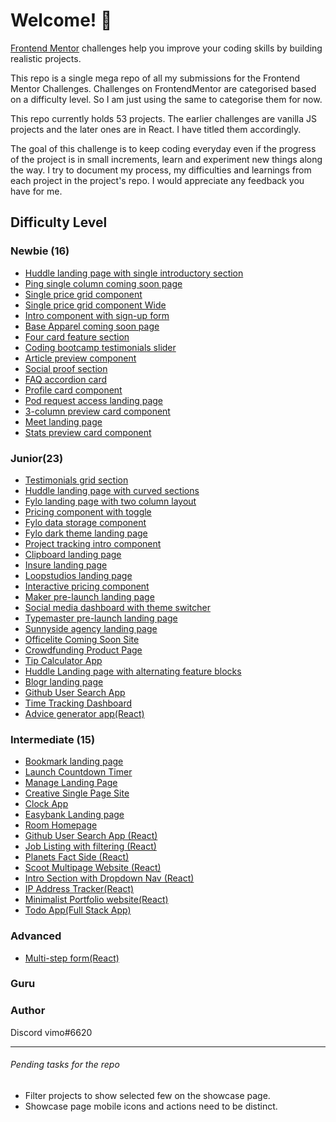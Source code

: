 # Welcome! 👋

[Frontend Mentor](https://www.frontendmentor.io) challenges help you improve your coding skills by building realistic projects.

This repo is a single mega repo of all my submissions for the Frontend Mentor Challenges.
Challenges on FrontendMentor are categorised based on a difficulty level. So I am just using the same to categorise them for now.

This repo currently holds 53 projects. The earlier challenges are vanilla JS projects and the later ones are in React. I have titled them accordingly.

The goal of this challenge is to keep coding everyday even if the progress of the project is in small increments, learn and experiment new things along the way. I try to document my process, my difficulties and learnings from each project in the project's repo. I would appreciate any feedback you have for me.

## Difficulty Level

### Newbie (16)

- [Huddle landing page with single introductory section](/huddle-landing-page-with-single-introductory-section/)
- [Ping single column coming soon page](/ping-coming-soon-page/)
- [Single price grid component](/single-price-grid-component/)
- [Single price grid component Wide](/single-price-grid-component-wide/)
- [Intro component with sign-up form](/intro-component-with-signup-form/)
- [Base Apparel coming soon page](/base-apparel-coming-soon/)
- [Four card feature section](/four-card-feature-section/)
- [Coding bootcamp testimonials slider](/coding-bootcamp-testimonials-slider/)
- [Article preview component](/article-preview-component/)
- [Social proof section](/social-proof-section/)
- [FAQ accordion card](/faq-accordion-card/)
- [Profile card component](/profile-card-component/)
- [Pod request access landing page](/pod-request-access-landing-page/)
- [3-column preview card component](/3-column-preview-card-component/)
- [Meet landing page](/meet-landing-page/)
- [Stats preview card component](/stats-preview-card-component/)

### Junior(23)

- [Testimonials grid section](/testimonials-grid-section/)
- [Huddle landing page with curved sections](/huddle-landing-page-with-curved-sections/)
- [Fylo landing page with two column layout](/fylo-landing-page-with-two-column-layout/)
- [Pricing component with toggle](/pricing-component-with-toggle/)
- [Fylo data storage component](/fylo-data-storage-component/)
- [Fylo dark theme landing page](/fylo-dark-theme-landing-page/)
- [Project tracking intro component](/project-tracking-intro-component/)
- [Clipboard landing page](/clipboard-landing-page/)
- [Insure landing page](/insure-landing-page/)
- [Loopstudios landing page](/loopstudios-landing-page/)
- [Interactive pricing component](/interactive-pricing-component/)
- [Maker pre-launch landing page](/maker-pre-launch-landing-page/)
- [Social media dashboard with theme switcher](/social-media-dashboard-with-theme-switcher/)
- [Typemaster pre-launch landing page](/typemaster-pre-launch-landing-page/)
- [Sunnyside agency landing page](/sunnyside-agency-landing-page/)
- [Officelite Coming Soon Site](/officelite-coming-soon-site/)
- [Crowdfunding Product Page](/crowdfunding-product-page/)
- [Tip Calculator App](/tip-calculator-app/)
- [Huddle Landing page with alternating feature blocks](/huddle-landing-page-with-alternating-feature-blocks/)
- [Blogr landing page](/blogr-landing-page/)
- [Github User Search App](/github-user-search-app/)
- [Time Tracking Dashboard](/time-tracking-dashboard/)
- [Advice generator app(React)](/advice-generator-app-react/)


### Intermediate (15)

- [Bookmark landing page](/bookmark-landing-page/)
- [Launch Countdown Timer](/launch-countdown-timer/)
- [Manage Landing Page](/manage-landing-page/)
- [Creative Single Page Site](/creative-single-page-site/)
- [Clock App](/clock-app/)
- [Easybank Landing page](/easybank-landing-page/)
- [Room Homepage](/room-homepage/)
- [Github User Search App (React)](/github-user-search-app-v2/)
- [Job Listing with filtering (React)](/job-listings-with-filter-react/)
- [Planets Fact Side (React)](/planets-fact-site-react/)
- [Scoot Multipage Website (React)](/scoot-website-react/)
- [Intro Section with Dropdown Nav (React)](/intro-section-with-dropdown-navigation-react/)
- [IP Address Tracker(React)](/ip-address-tracker/)
- [Minimalist Portfolio website(React)](/minimalist-portfolio-website)
- [Todo App(Full Stack App)](/todo-app)

### Advanced

- [Multi-step form(React)](/multi-step-form)

### Guru

### Author

Discord vimo#6620

---

###### Pending tasks for the repo

- Filter projects to show selected few on the showcase page.
- Showcase page mobile icons and actions need to be distinct.
